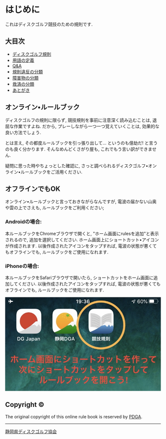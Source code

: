# はじめに

これはディスクゴルフ競技のための規則です.

## 大目次

* [ディスクゴルフ規則](index)
* [用語の定義](appendixe)
* [Q&A](qa-index)
* [規則違反の分類](penalties)
* [障害物の分類](obstacles)
* [救済の分類](reliefs)
* [あとがき](postface)

## オンライン•ルールブック

ディスクゴルフの規則に限らず,
競技規則を事前に注意深く読み込むことは,
退屈な作業ですよね.
だから,
プレーしながら一つ一つ覚えていくことは,
効果的な良い方法でしょう.

とは言え,
その都度ルールブックを引っ張り出して...
というのも億劫だ!
と言うのも良く分かります.
そんなめんどくさがり屋も,
これでもう言い訳ができません.

疑問に思った時やちょっとした確認に,
さっと調べられるディスクゴルフ•オンライン•ルールブックをご活用ください.

## オフラインでもOK

オンライン•ルールブックと言っておきながらなんですが,
電波の届かない山奥や雲の上でさえも,
ルールブックをご利用ください;

### Androidの場合:

本ルールブックをChromeブラウザで開くと,
"ホーム画面にrulesを追加"と表示されるので,
追加を選択してください.
ホーム画面上にショートカット•アイコンが作成されます.
以後作成されたアイコンをタップすれば,
電波の状態が悪くてもオフラインでも,
ルールブックをご使用になれます.

### iPhoneの場合:

本ルールブックをSafariブラウザで開いたら,
ショートカットをホーム画面に追加してください.
以後作成されたアイコンをタップすれば,
電波の状態が悪くてもオフラインでも,
ルールブックをご使用になれます.

![ホーム画面のショートカット](assets/img/shortcut.jpg)

## Copyright ©

The original copyright of this online rule book is reserved by [PDGA](https://www.pdga.com).

---

[静岡県ディスクゴルフ協会](https://jpdga-shizuoka.github.io/home)
